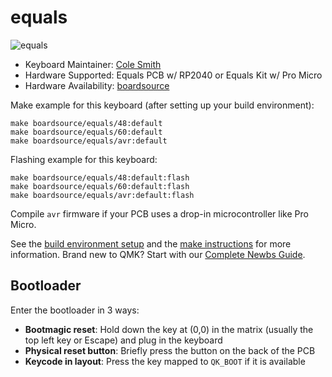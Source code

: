 # equals

![equals](https://i.imgur.com/c3adFqsh.jpeg)

* Keyboard Maintainer: [Cole Smith](https://github.com/boardsource)
* Hardware Supported: Equals PCB w/ RP2040 or Equals Kit w/ Pro Micro
* Hardware Availability: [boardsource](https://boardsource.xyz)

Make example for this keyboard (after setting up your build environment):

    make boardsource/equals/48:default
    make boardsource/equals/60:default
    make boardsource/equals/avr:default
    
Flashing example for this keyboard:

    make boardsource/equals/48:default:flash
    make boardsource/equals/60:default:flash
    make boardsource/equals/avr:default:flash
    
Compile `avr` firmware if your PCB uses a drop-in microcontroller like Pro Micro.


See the [build environment setup](https://docs.qmk.fm/#/getting_started_build_tools) and the [make instructions](https://docs.qmk.fm/#/getting_started_make_guide) for more information. Brand new to QMK? Start with our [Complete Newbs Guide](https://docs.qmk.fm/#/newbs).


## Bootloader

Enter the bootloader in 3 ways:

* **Bootmagic reset**: Hold down the key at (0,0) in the matrix (usually the top left key or Escape) and plug in the keyboard
* **Physical reset button**: Briefly press the button on the back of the PCB
* **Keycode in layout**: Press the key mapped to `QK_BOOT` if it is available
